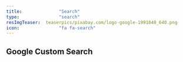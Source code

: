 ```yaml
---
title:              "Search"
type:               "search"
resImgTeaser:  teaserpics/pixabay.com/logo-google-1991840_640.png
icon:               "fa fa-search"
---
```


## Google Custom Search
